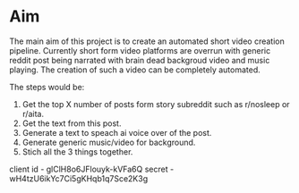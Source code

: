 # Aim

The main aim of this project is to create an automated short video creation pipeline. Currently short form video platforms are overrun with generic reddit post being narrated with brain dead backgroud video and music playing. The creation of such a
video can be completely automated.

The steps would be:
1. Get the top X number of posts form story subreddit such as r/nosleep or r/aita. 
2. Get the text from this post.
3. Generate a text to speach ai voice over of the post.
4. Generate generic music/video for background.
5. Stich all the 3 things together. 



client id - glClH8o6JFlouyk-kVFa6Q
secret - wH4tzU6ikYc7Ci5gKHqb1q7Sce2K3g